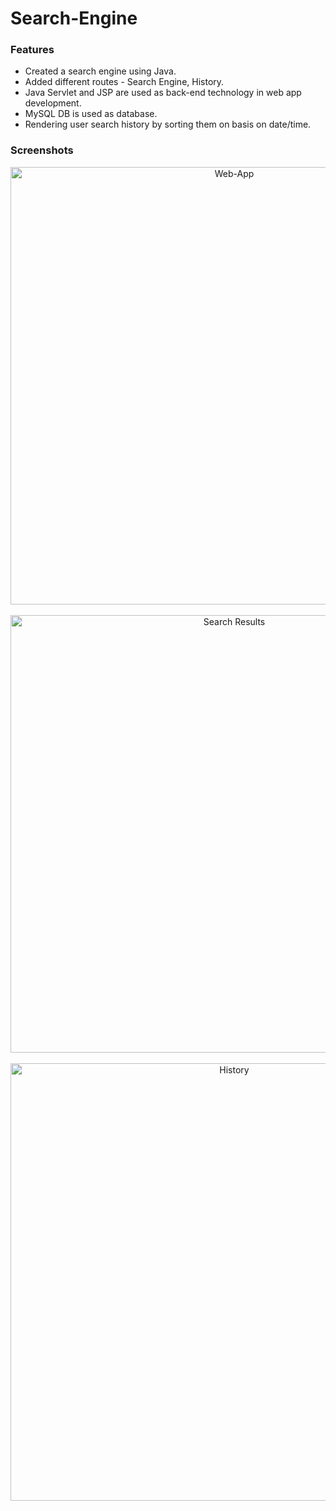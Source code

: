 # Search-Engine


<h3>Features</h3>
 <ul>
  <li>Created a search engine using Java.</li>
  <li>Added different routes - Search Engine, History.</li>
  <li>Java Servlet and JSP are used as back-end technology in web app development.</li>
  <li>MySQL DB is used as database.</li>
  <li>Rendering user search history by sorting them on basis on date/time.</li>
 </ul>


<h3>Screenshots</h3>
 <p align="center">
  <img src="/src/resources/s1.png" width="700" title="HomePage" alt="Web-App">
  <br><br>
  <img src="/src/resources/assets/s2.png" width="700" title="Search Results" alt="Search Results">
  <br><br>
  <img src="/src/resources/assets/s3.png" width="700" title="History" alt="History">
 </p>


